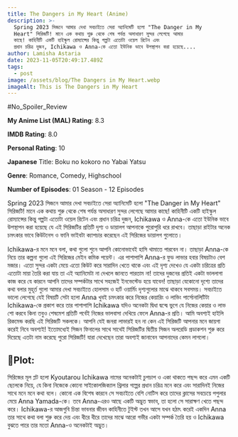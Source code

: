 ```yaml
---
title: The Dangers in My Heart (Anime)
description: >-
  Spring 2023 সিজনে আমার দেখা সবচাইতে সেরা অ্যানিমেটি হলো "The Danger in My
  Heart" সিরিজটি! মানে এক কথায় শুরু থেকে শেষ পর্যন্ত অসাধারণ সুন্দর লেগেছে আমার
  কাছে! কাহিনীটি একটি হাইস্কুল রোম্যান্সের কিন্তু গল্পটা এতোটা ওয়েল রিটেন এবং
  প্রধান চরিত্র দুজন, Ichikawa ও Anna-কে এতো ইউনিক ভাবে উপস্থাপন করা হয়েছে....
author: Lamisha Astaria
date: 2023-11-05T20:49:17.489Z
tags:
  - post
image: /assets/blog/The Dangers in My Heart.webp
imageAlt: This is The Dangers in My Heart
---
```

\#No_Spoiler_Review 


**My Anime List (MAL) Rating**: 8.3


**IMDB Rating**: 8.0


**Personal Rating**: 10 


**Japanese** Title: Boku no kokoro no Yabai Yatsu


**Genre**: Romance, Comedy, Highschool 


**Number of Episodes**: 01 Season - 12 Episodes 



Spring 2023 সিজনে আমার দেখা সবচাইতে সেরা অ্যানিমেটি হলো "The Danger in My Heart" সিরিজটি! মানে এক কথায় শুরু থেকে শেষ পর্যন্ত অসাধারণ সুন্দর লেগেছে আমার কাছে! কাহিনীটি একটি হাইস্কুল রোম্যান্সের কিন্তু গল্পটা এতোটা ওয়েল রিটেন এবং প্রধান চরিত্র দুজন, Ichikawa ও Anna-কে এতো ইউনিক ভাবে উপস্থাপন করা হয়েছে যে এই সিরিজটির প্রতিটি দৃশ্য ও ডায়ালগ আপনাকে পুরোপুরি ধরে রাখবে। তাছাড়া রাইটার অনেক চমৎকার ভাবে কিউটনেস ও ফানি ভাইবটা ক্যাপচার করেছেন এই সিরিজের ডায়ালগ গুলোতে। 

Ichikawa-র মনে মনে বলা, কথা গুলো শুনে আপনি কোনোভাবেই হাসি থামাতে পারবেন না। তাছাড়া Anna-কে নিয়ে তার কল্পনা গুলো এই সিরিজের মেইন কমিক পয়েন্ট‌। এর পাশাপাশি Anna-র ফুড লাভার হবার বিষয়টাও বেশ মজার। এতো সুন্দর একটা মেয়ে এতো কিউট করে সারাদিন খেতে থাকে এবং এই দৃশ্য দেখেও যে একটা চরিত্রের প্রতি এতোটা মায়া তৈরি করা যায় তা এই অ্যানিমেটা না দেখলে জানতে পারতাম না‌‌! তাদের দুজনের প্রতিই একটা ভাললাগা কাজ করে যে কারনে আপনি তাদের সম্পর্কটার সাথে সহজেই ইনভেস্টেড হয়ে যাবেন! তাছাড়া যেকোনো দৃশ্যে তাদের কথা বলার মুহূর্ত গুলো আমার দেখা সবচাইতে হোলসাম ও হার্ট ওয়ার্মিং দৃশ্যগুলোর মাঝে থাকবে সবসময়। সবচাইতে ভালো লেগেছে যেই বিষয়টি সেটা হলো Anna খুবই চমৎকার করে নিজের কেয়ারিং ও লাভিং পার্সোনালিটিটা Ichikawa-কে প্রকাশ করে তার পাশাপাশি Ichikawa যদিও অনেকটা দ্বিধা দ্বন্দ্বে ভুগে যে নিজের কেয়ার ও লাভ শো করবে কিনা তবুও শেষমেশ প্রতিটি পর্বেই নিজের ভালবাসা দেখিয়ে ফেলে Anna-র প্রতি। আমি অবশ্যই হাইলি রিকমেন্ড করছি এই সিরিজটি সকলকে। আপনি যেই জনরা লাভারই হন না কেন এই সিরিজটি আপনার মনে জায়গা করেই নিবে‌‌ অবশ্যই! ইতোমধ্যেই সিজন ফিনালের সাথে সাথেই সিরিজটির দ্বিতীয় সিজন অলরেডি প্রডাকশন শুরু করে দিয়েছে এতটা নাম করেছে পুরো সিরিজটি! যারা দেখেছেন তারা অবশ্যই জানাবেন আপনাদের কেমন লাগলো। 

## 📍Plot:


সিরিজের মূল প্লট হলো Kyoutarou Ichikawa নামের অনেকটাই চুপচাপ ও একা থাকতে পছন্দ করে এমন একটি ছেলেকে নিয়ে, যে কিনা নিজেকে কোনো সাইকোলজিক্যাল থ্রিলার গল্পের প্রধান চরিত্র মনে করে এবং সারাদিনই নিজের সাথে মনে মনে কথা বলে। কোনো এক বিশেষ কারনে সে সবচাইতে বেশি নোটিস করে তাদের ক্লাসের সবচেয়ে পপুলার মেয়ে Anna Yamada-কে‌‌। তবে Anna-এরও আছে একটি অদ্ভুত স্বভাব, তা হলো সে সারাক্ষণ খেতে পছন্দ করে‌।  Ichikawa-র আজগুবি চিন্তা ভাবনার জীবন কাহিনীতে টুইস্ট তখন আসে যখন হঠাৎ করেই একদিন Anna তার সাথে কথা বলা শুরু করে দেয় এবং ধীরে ধীরে তাদের মাঝে আরো গভীর একটা সম্পর্ক তৈরি হয় ও Ichikawa বুঝতে পারে তার মতো Anna-ও অনেকটাই অদ্ভুত।
